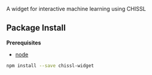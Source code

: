 A widget for interactive machine learning using CHISSL

Package Install
---------------

**Prerequisites**
- [node](http://nodejs.org/)

```bash
npm install --save chissl-widget
```
